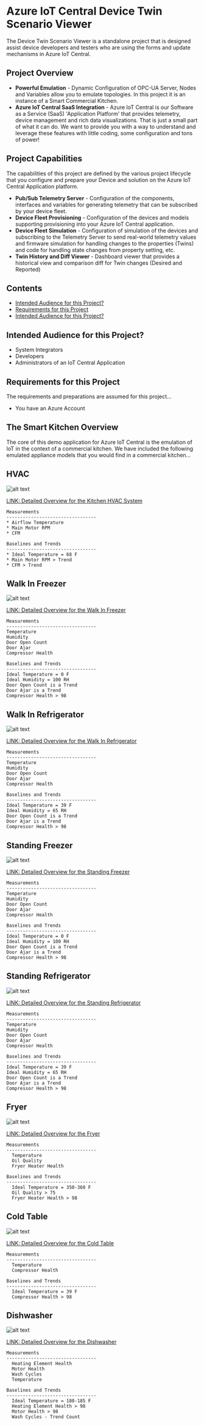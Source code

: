 # Azure IoT Central Device Twin Scenario Viewer
The Device Twin Scenario Viewer is a standalone project that is designed assist device developers and testers who are using the forms and update mechanisms in Azure IoT Central. 
## Project Overview

* <b>Powerful Emulation</b> - Dynamic Configuration of OPC-UA Server, Nodes and Variables allow you to emulate topologies. In this project it is an instance of a Smart Commercial Kitchen.
* <b>Azure IoT Central SaaS Integration</b> - Azure IoT Central is our Software as a Service (SaaS) 'Application Platform' that provides telemetry, device management and rich data visualizations. That is just a small part of what it can do. We want to provide you with a way to understand and leverage these features with little coding, some configuration and tons of power!

## Project Capabilities
The capabilities of this project are defined by the various project lifecycle that you configure and prepare your Device and solution on the Azure IoT Central Application platform.

* <b>Pub/Sub Telemetry Server</b> - Configuration of the components, interfaces and variables for generating telemetry that can be subscribed by your device fleet.
* <b>Device Fleet Provisioning</b> - Configuration of the devices and models supporting provisioning into your Azure IoT Central application.
* <b>Device Fleet Simulation</b> - Configuration of simulation of the devices and subscribing to the Telemetry Server to send real-world telemetry values and firmware simulation for handling changes to the properties (Twins) and code for handling state changes from property setting, etc.
* <b>Twin History and Diff Viewer</b> - Dashboard viewer that provides a historical view and comparison diff for Twin changes (Desired and Reported)
## Contents
* [Intended Audience for this Project?](#requirements-for-this-project)
* [Requirements for this Project](#requirements-for-this-project)
* [Intended Audience for this Project?](#)
## Intended Audience for this Project?
* System Integrators
* Developers
* Administrators of an IoT Central Application
## Requirements for this Project
The requirements and preparations are assumed for this project...

* You have an Azure Account

## The Smart Kitchen Overview
The core of this demo application for Azure IoT Central is the emulation of IoT in the context of a commercial kitchen. We have included the following emulated appliance models that you would find in a commercial kitchen...

## HVAC
![alt text](./Assets/commercial-hvac-header.png "Kitchen HVAC System")

[LINK: Detailed Overview for the Kitchen HVAC System](./KitchenHVACSystemOverview.md)

    Measurements
    ---------------------------------
    * Airflow Temperature
    * Main Motor RPM
    * CFM

    Baselines and Trends
    ---------------------------------
    * Ideal Temperature = 68 F
    * Main Motor RPM > Trend
    * CFM > Trend

## Walk In Freezer
![alt text](./Assets/commercial-walkin-freezer-header.png "Walk In Freezer") 

[LINK: Detailed Overview for the Walk In Freezer](./WalkInFreezerOverview.md)

    Measurements
    ---------------------------------
    Temperature
    Humidity
    Door Open Count
    Door Ajar
    Compressor Health

    Baselines and Trends
    ---------------------------------
    Ideal Temperature = 0 F
    Ideal Humidity = 100 RH
    Door Open Count is a Trend
    Door Ajar is a Trend
    Compressor Health > 98

## Walk In Refrigerator
![alt text](./Assets/commercial-walkin-fridge-header.png "Walk In Refrigerator") 

[LINK: Detailed Overview for the Walk In Refrigerator](./WalkInRefrigeratorOverview.md)

    Measurements
    ---------------------------------
    Temperature
    Humidity
    Door Open Count
    Door Ajar
    Compressor Health

    Baselines and Trends
    ---------------------------------
    Ideal Temperature = 39 F
    Ideal Humidity = 65 RH
    Door Open Count is a Trend
    Door Ajar is a Trend
    Compressor Health > 98

## Standing Freezer
![alt text](./Assets/commercial-standing-freezer-header.png "Standing Freezer")

[LINK: Detailed Overview for the Standing Freezer](./StandingFreezerOverview.md)

    Measurements
    ---------------------------------
    Temperature
    Humidity
    Door Open Count
    Door Ajar
    Compressor Health

    Baselines and Trends
    ---------------------------------
    Ideal Temperature = 0 F
    Ideal Humidity = 100 RH
    Door Open Count is a Trend
    Door Ajar is a Trend
    Compressor Health > 98

## Standing Refrigerator
![alt text](./Assets/commercial-standing-fridge-header.png "Standing Refrigerator")

[LINK: Detailed Overview for the Standing Refrigerator](./StandingRefrigeratorOverview.md)

    Measurements
    ---------------------------------
    Temperature
    Humidity
    Door Open Count
    Door Ajar
    Compressor Health

    Baselines and Trends
    ---------------------------------
    Ideal Temperature = 39 F
    Ideal Humidity = 65 RH
    Door Open Count is a Trend
    Door Ajar is a Trend
    Compressor Health > 98

## Fryer
![alt text](./Assets/commercial-fryer-header.png "Fryer")

[LINK: Detailed Overview for the Fryer](./FryerOverview.md)

    Measurements
    ---------------------------------
      Temperature
      Oil Quality
      Fryer Heater Health

    Baselines and Trends
    ---------------------------------
      Ideal Temperature = 350-360 F
      Oil Quality > 75
      Fryer Heater Health > 98

## Cold Table
![alt text](./Assets/commercial-cold-table.png "Cold Table")

[LINK: Detailed Overview for the Cold Table](./FryerOverview.md)

    Measurements
    ---------------------------------
      Temperature
      Compressor Health

    Baselines and Trends
    ---------------------------------
      Ideal Temperature = 39 F
      Compressor Health > 98

## Dishwasher
![alt text](./Assets/commercial-dishwasher.png "Dishwasher")

[LINK: Detailed Overview for the Dishwasher](./DishwasherOverview.md)

    Measurements
    ---------------------------------
      Heating Element Health
      Motor Health
      Wash Cycles
      Temperature

    Baselines and Trends
    ---------------------------------
      Ideal Temperature = 180-185 F
      Heating Element Health > 98
      Motor Health > 98
      Wash Cycles - Trend Count
